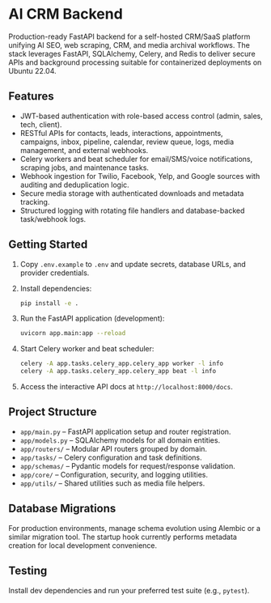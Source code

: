 # AI CRM Backend

Production-ready FastAPI backend for a self-hosted CRM/SaaS platform unifying AI SEO, web scraping, CRM, and media archival workflows. The stack leverages FastAPI, SQLAlchemy, Celery, and Redis to deliver secure APIs and background processing suitable for containerized deployments on Ubuntu 22.04.

## Features

- JWT-based authentication with role-based access control (admin, sales, tech, client).
- RESTful APIs for contacts, leads, interactions, appointments, campaigns, inbox, pipeline, calendar, review queue, logs, media management, and external webhooks.
- Celery workers and beat scheduler for email/SMS/voice notifications, scraping jobs, and maintenance tasks.
- Webhook ingestion for Twilio, Facebook, Yelp, and Google sources with auditing and deduplication logic.
- Secure media storage with authenticated downloads and metadata tracking.
- Structured logging with rotating file handlers and database-backed task/webhook logs.

## Getting Started

1. Copy `.env.example` to `.env` and update secrets, database URLs, and provider credentials.
2. Install dependencies:

   ```bash
   pip install -e .
   ```

3. Run the FastAPI application (development):

   ```bash
   uvicorn app.main:app --reload
   ```

4. Start Celery worker and beat scheduler:

   ```bash
   celery -A app.tasks.celery_app.celery_app worker -l info
   celery -A app.tasks.celery_app.celery_app beat -l info
   ```

5. Access the interactive API docs at `http://localhost:8000/docs`.

## Project Structure

- `app/main.py` – FastAPI application setup and router registration.
- `app/models.py` – SQLAlchemy models for all domain entities.
- `app/routers/` – Modular API routers grouped by domain.
- `app/tasks/` – Celery configuration and task definitions.
- `app/schemas/` – Pydantic models for request/response validation.
- `app/core/` – Configuration, security, and logging utilities.
- `app/utils/` – Shared utilities such as media file helpers.

## Database Migrations

For production environments, manage schema evolution using Alembic or a similar migration tool. The startup hook currently performs metadata creation for local development convenience.

## Testing

Install dev dependencies and run your preferred test suite (e.g., `pytest`).
